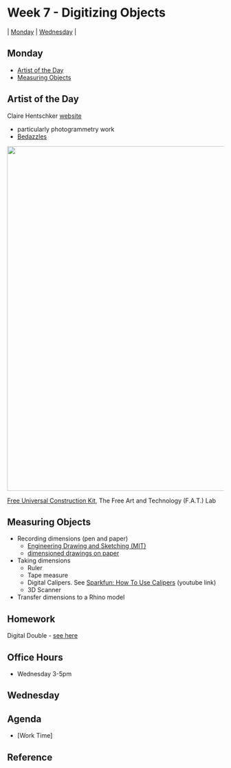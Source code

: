 # Week 7 - Digitizing Objects

| [Monday](#monday) | [Wednesday](#wednesday) |

## Monday
- [Artist of the Day](#artist-of-the-day)
- [Measuring Objects](#measuring-objects)

## Artist of the Day

Claire Hentschker [website](http://www.clairesophie.com/)
- particularly photogrammetry work
- [Bedazzles](http://www.clairesophie.com/new-page-1)


<img src="https://user-images.githubusercontent.com/1598545/195104353-61e1075a-9fc3-4192-a71f-332bd9350990.png" width=800>

[Free Universal Construction Kit](https://fffff.at/free-universal-construction-kit/), The Free Art and Technology (F.A.T.) Lab

## Measuring Objects
- Recording dimensions (pen and paper)
  - [Engineering Drawing and Sketching (MIT)](https://ocw.mit.edu/courses/2-007-design-and-manufacturing-i-spring-2009/pages/related-resources/drawing_and_sketching/)
  - [dimensioned drawings on paper](http://www.pages.drexel.edu/~rcc34/Files/Teaching/MEM201%20L5-Fa0809-SpDimensions_RC.pdf)
- Taking dimensions
  - Ruler
  - Tape measure
  - Digital Calipers. See [Sparkfun: How To Use Calipers](https://www.youtube.com/watch?v=73YJA5giZfs) (youtube link)
  - 3D Scanner
- Transfer dimensions to a Rhino model

## Homework
Digital Double - [see here](../exercises/ex2.md)

## Office Hours 
- Wednesday 3-5pm

## Wednesday

## Agenda
- [Work Time]

## Reference

